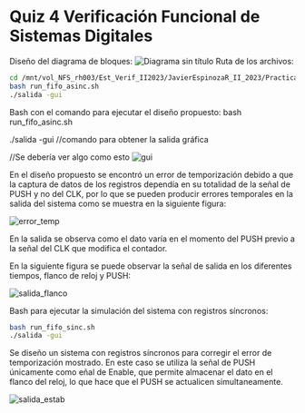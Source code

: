 # Quiz 4 Verificación Funcional de Sistemas Digitales
Diseño del diagrama de bloques:
![Diagrama sin título](https://github.com/javierespinoza09/Practicas_Verilog/assets/99856936/64ac47a2-1dcc-4e01-bc31-803ed340aba5)
Ruta de los archivos:
``` bash
cd /mnt/vol_NFS_rh003/Est_Verif_II2023/JavierEspinozaR_II_2023/Practicas_Verilog/Verificacion_Javier/Q4
bash run_fifo_asinc.sh
./salida -gui
```

Bash con el comando para ejecutar el diseño propuesto:
bash run_fifo_asinc.sh

./salida -gui //comando para obtener la salida gráfica 


//Se debería ver algo como esto
![gui](https://github.com/javierespinoza09/Practicas_Verilog/assets/99856936/a78568d9-4a3a-4b45-a654-ebb81c6435c0)


En el diseño propuesto se encontró un error de temporización debido a que la captura de datos de los registros dependía en su totalidad de la señal de PUSH y no del CLK, por lo que se pueden producir errores temporales en la salida del sistema como se muestra en la siguiente figura:


![error_temp](https://github.com/javierespinoza09/Practicas_Verilog/assets/99856936/dc7b645d-0e2f-47f0-82cf-30a18f07a725)

En la salida se observa como el dato varía en el momento del PUSH previo a la señal del CLK que modifica el contador.

En la siguiente figura se puede observar la señal de salida en los diferentes tiempos, flanco de reloj y PUSH:

![salida_flanco](https://github.com/javierespinoza09/Practicas_Verilog/assets/99856936/8c984df7-0ea6-4c7f-a731-ff99d03c4d46)


Bash para ejecutar la simulación del sistema con registros síncronos:
```bash
bash run_fifo_sinc.sh
./salida -gui
```


Se diseño un sistema con registros síncronos para corregir el error de temporización mostrado. En este caso se utiliza la señal de PUSH únicamente como eñal de Enable, que permite almacenar el dato en el flanco del reloj, lo que hace que el PUSH se actualicen simultaneamente.

![salida_estab](https://github.com/javierespinoza09/Practicas_Verilog/assets/99856936/e29ddab8-2ec1-49f8-8aa0-fa800d1663b3)


